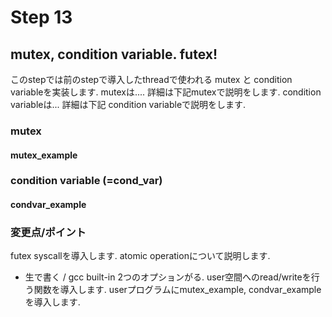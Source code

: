 # Step 13

## mutex, condition variable. futex!
このstepでは前のstepで導入したthreadで使われる mutex と condition
variableを実装します.
mutexは.... 詳細は下記mutexで説明をします.
condition variableは... 詳細は下記 condition variableで説明をします.

### mutex
#### mutex_example
### condition variable (=cond_var)
#### condvar_example

### 変更点/ポイント
futex syscallを導入します.
atomic operationについて説明します.
- 生で書く / gcc built-in 2つのオプションがる.
user空間へのread/writeを行う関数を導入します.
userプログラムにmutex_example, condvar_exampleを導入します.

